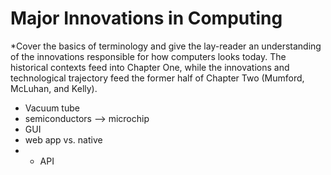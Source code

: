 # Major Innovations in Computing

*Cover the basics of terminology and give the lay-reader an understanding of the innovations responsible for how computers looks today. The historical contexts feed into Chapter One, while the innovations and technological trajectory feed the former half of Chapter Two (Mumford, McLuhan, and Kelly).

- Vacuum tube
- semiconductors --> microchip
- GUI
- web app vs. native
- - API